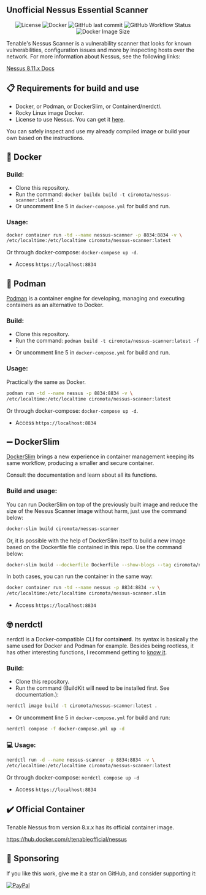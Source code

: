 <h2>Unofficial Nessus Essential Scanner</h2>

<p align="center">
    <img alt="License" src="https://img.shields.io/badge/License-GPLv3-blue.svg?style=for-the-badge">
    <img alt="Docker" src="https://img.shields.io/badge/Docker-2CA5E0?style=for-the-badge&logo=docker&logoColor=white">
    <img alt="GitHub last commit" src="https://img.shields.io/github/last-commit/ciro-mota/nessus-scanner?style=for-the-badge">
    <img alt="GitHub Workflow Status" src="https://img.shields.io/github/actions/workflow/status/ciro-mota/nessus-scanner/docker-publish.yml?style=for-the-badge">
    <img alt="Docker Image Size" src="https://img.shields.io/docker/image-size/ciromota/nessus-scanner/latest?style=for-the-badge">
</p>

Tenable's Nessus Scanner is a vulnerability scanner that looks for known vulnerabilities, configuration issues and more by inspecting hosts over the network. For more information about Nessus, see the following links:

[Nessus 8.11.x Docs](https://docs.tenable.com/nessus/Content/GettingStarted.htm)

## 📋 Requirements for build and use

- Docker, or Podman, or DockerSlim, or Containerd/nerdctl.
- Rocky Linux image Docker.
- License to use Nessus. You can get it [here](https://www.tenable.com/products/nessus/activation-code).

You can safely inspect and use my already compiled image or build your own based on the instructions.

## 🐳 Docker
### Build:

- Clone this repository.
- Run the command: `docker buildx build -t ciromota/nessus-scanner:latest .`
- Or uncomment line 5 in `docker-compose.yml` for build and run.

### Usage:

```bash
docker container run -td --name nessus-scanner -p 8834:8834 -v \
/etc/localtime:/etc/localtime ciromota/nessus-scanner:latest
```
Or through docker-compose: `docker-compose up -d`.

- Access `https://localhost:8834`

## 🦭 Podman

[Podman](https://podman.io/) is a container engine for developing, managing and executing containers as an alternative to Docker.

### Build:

- Clone this repository.
- Run the command: `podman build -t ciromota/nessus-scanner:latest -f .`
- Or uncomment line 5 in `docker-compose.yml` for build and run.

### Usage:

Practically the same as Docker.

```bash
podman run -td --name nessus -p 8834:8834 -v \
/etc/localtime:/etc/localtime ciromota/nessus-scanner:latest
```
Or through docker-compose: `docker-compose up -d`.

- Access `https://localhost:8834`

## ➖ DockerSlim

[DockerSlim](https://github.com/docker-slim/docker-slim) brings a new experience in container management keeping its same workflow, producing a smaller and secure container.

Consult the documentation and learn about all its functions.

### Build and usage:

You can run DockerSlim on top of the previously built image and reduce the size of the Nessus Scanner image without harm, just use the command below:

```bash
docker-slim build ciromota/nessus-scanner
```

Or, it is possible with the help of DockerSlim itself to build a new image based on the Dockerfile file contained in this repo. Use the command below:

```bash
docker-slim build --dockerfile Dockerfile --show-blogs --tag ciromota/nessus-scanner.slim .
```

In both cases, you can run the container in the same way:

```bash
docker container run -td --name nessus -p 8834:8834 -v \
/etc/localtime:/etc/localtime ciromota/nessus-scanner.slim
```
- Access `https://localhost:8834`

## 🤓 nerdctl

nerdctl is a Docker-compatible CLI for contai**nerd**. Its syntax is basically the same used for Docker and Podman for example. Besides being rootless, it has other interesting functions, I recommend getting to [know it](https://github.com/containerd/nerdctl).

### Build:

- Clone this repository.
- Run the command (BuildKit will need to be installed first. See documentation.):

```bash
nerdctl image build -t ciromota/nessus-scanner:latest .
```

- Or uncomment line 5 in `docker-compose.yml` for build and run:

```bash
nerdctl compose -f docker-compose.yml up -d
```

### 💻 Usage:

```bash
nerdctl run -d --name nessus-scanner -p 8834:8834 -v \
/etc/localtime:/etc/localtime ciromota/nessus-scanner:latest
```
Or through docker-compose: `nerdctl compose up -d`

- Access `https://localhost:8834`

## ✔️ Official Container

Tenable Nessus from version 8.x.x has its official container image.

https://hub.docker.com/r/tenableofficial/nessus

## 🎁 Sponsoring

If you like this work, give me it a star on GitHub, and consider supporting it:

[![PayPal](https://img.shields.io/badge/PayPal-00457C?style=for-the-badge&logo=paypal&logoColor=white)](https://www.paypal.com/donate/?business=VUS6R8TX53NTS&no_recurring=0&currency_code=USD)